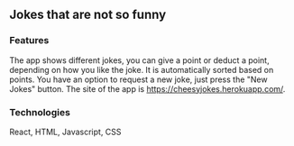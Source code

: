 ## Jokes that are not so funny

### Features
The app shows different jokes, you can give a point or deduct a point, depending on how you like the joke. It is automatically sorted based on points. You have an option to request a new joke, just press the "New Jokes" button. The site of the app is https://cheesyjokes.herokuapp.com/.

### Technologies
React, HTML, Javascript, CSS
